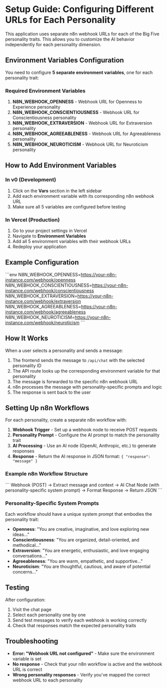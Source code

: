 # Setup Guide: Configuring Different URLs for Each Personality

This application uses separate n8n webhook URLs for each of the Big Five personality traits. This allows you to customize the AI behavior independently for each personality dimension.

## Environment Variables Configuration

You need to configure **5 separate environment variables**, one for each personality trait:

### Required Environment Variables

1. **N8N_WEBHOOK_OPENNESS** - Webhook URL for Openness to Experience personality
2. **N8N_WEBHOOK_CONSCIENTIOUSNESS** - Webhook URL for Conscientiousness personality
3. **N8N_WEBHOOK_EXTRAVERSION** - Webhook URL for Extraversion personality
4. **N8N_WEBHOOK_AGREEABLENESS** - Webhook URL for Agreeableness personality
5. **N8N_WEBHOOK_NEUROTICISM** - Webhook URL for Neuroticism personality

## How to Add Environment Variables

### In v0 (Development)

1. Click on the **Vars** section in the left sidebar
2. Add each environment variable with its corresponding n8n webhook URL
3. Make sure all 5 variables are configured before testing

### In Vercel (Production)

1. Go to your project settings in Vercel
2. Navigate to **Environment Variables**
3. Add all 5 environment variables with their webhook URLs
4. Redeploy your application

## Example Configuration

\`\`\`env
N8N_WEBHOOK_OPENNESS=https://your-n8n-instance.com/webhook/openness
N8N_WEBHOOK_CONSCIENTIOUSNESS=https://your-n8n-instance.com/webhook/conscientiousness
N8N_WEBHOOK_EXTRAVERSION=https://your-n8n-instance.com/webhook/extraversion
N8N_WEBHOOK_AGREEABLENESS=https://your-n8n-instance.com/webhook/agreeableness
N8N_WEBHOOK_NEUROTICISM=https://your-n8n-instance.com/webhook/neuroticism
\`\`\`

## How It Works

When a user selects a personality and sends a message:

1. The frontend sends the message to `/api/chat` with the selected personality ID
2. The API route looks up the corresponding environment variable for that personality
3. The message is forwarded to the specific n8n webhook URL
4. n8n processes the message with personality-specific prompts and logic
5. The response is sent back to the user

## Setting Up n8n Workflows

For each personality, create a separate n8n workflow with:

1. **Webhook Trigger** - Set up a webhook node to receive POST requests
2. **Personality Prompt** - Configure the AI prompt to match the personality trait
3. **AI Processing** - Use an AI node (OpenAI, Anthropic, etc.) to generate responses
4. **Response** - Return the AI response in JSON format: `{ "response": "message" }`

### Example n8n Workflow Structure

\`\`\`
Webhook (POST) 
  → Extract message and context
  → AI Chat Node (with personality-specific system prompt)
  → Format Response
  → Return JSON
\`\`\`

### Personality-Specific System Prompts

Each workflow should have a unique system prompt that embodies the personality trait:

- **Openness**: "You are creative, imaginative, and love exploring new ideas..."
- **Conscientiousness**: "You are organized, detail-oriented, and methodical..."
- **Extraversion**: "You are energetic, enthusiastic, and love engaging conversations..."
- **Agreeableness**: "You are warm, empathetic, and supportive..."
- **Neuroticism**: "You are thoughtful, cautious, and aware of potential concerns..."

## Testing

After configuration:

1. Visit the chat page
2. Select each personality one by one
3. Send test messages to verify each webhook is working correctly
4. Check that responses match the expected personality traits

## Troubleshooting

- **Error: "Webhook URL not configured"** - Make sure the environment variable is set
- **No response** - Check that your n8n workflow is active and the webhook URL is correct
- **Wrong personality responses** - Verify you've mapped the correct webhook URL to each personality

